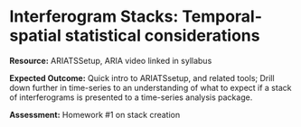# Interferogram Stacks: Temporal-spatial statistical considerations

**Resource:** ARIATSSetup, ARIA video linked in syllabus

**Expected Outcome:** Quick intro to ARIATSsetup, and related tools; Drill down further in time-series to an understanding of what to expect if a stack of interferograms is presented to a time-series analysis package.

**Assessment:** Homework #1 on stack creation
